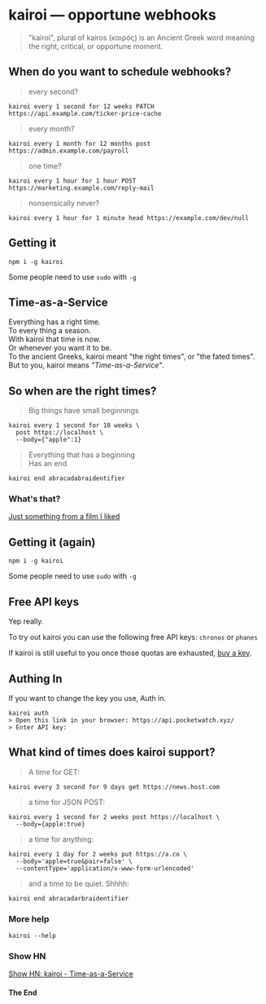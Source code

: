 # kairoi &mdash; opportune webhooks

> "kairoi", plural of kairos (καιρός) is an Ancient Greek word meaning the right, critical, or opportune moment.

## When do you want to schedule webhooks?

> every second? 
```shell
kairoi every 1 second for 12 weeks PATCH https://api.example.com/ticker-price-cache
```
> every month?
```shell
kairoi every 1 month for 12 months post https://admin.example.com/payroll
```
> one time?
```shell
kairoi every 1 hour for 1 hour POST https://marketing.example.com/reply-mail
```
> nonsensically never?
```shell
kairoi every 1 hour for 1 minute head https://example.com/dev/null
```

## Getting it

```shell
npm i -g kairoi 
```

Some people need to use `sudo` with `-g`

## Time-as-a-Service

Everything has a right time.  
To every thing a season.  
With kairoi that time is now.  
Or whenever you want it to be.  
To the ancient Greeks, kairoi meant "the right times", or "the fated times".  
But to you, kairoi means *"Time-as-a-Service"*.  

## So when are the right times?

> Big things have small beginnings

```shell
kairoi every 1 second for 10 weeks \ 
  post https://localhost \
  --body={"apple":1}
```

> Everything that has a beginning  
> Has an end


```shell
kairoi end abracadabraidentifier
```
### What's that?

[Just something from a film I liked](https://youtu.be/lrrpenD-Eg0?t=12s)

## Getting it (again)

```shell
npm i -g kairoi 
```

Some people need to use `sudo` with `-g`

## Free API keys

Yep really.

To try out kairoi you can use the following free API keys: `chronos` or `phanes`

If kairoi is still useful to you once those quotas are exhausted, [buy a key](https://api.pocketwatch.xyz).

## Authing In

If you want to change the key you use, Auth in.

```shell
kairoi auth
> Open this link in your browser: https://api.pocketwatch.xyz/
> Enter API key: 
```

## What kind of times does kairoi support?

> A time for GET:
```shell
kairoi every 3 second for 9 days get https://news.host.com
```

> a time for JSON POST:
```shell
kairoi every 1 second for 2 weeks post https://localhost \
  --body={apple:true}
```

> a time for anything:
```shell
kairoi every 1 day for 2 weeks put https://a.co \ 
  --body='apple=true&pair=false' \ 
  --contentType='application/x-www-form-urlencoded'
```

> and a time to be quiet. Shhhh:

```shell
kairoi end abracadarbraidentifier
```

### More help

```
kairoi --help
```

### Show HN

[Show HN: kairoi - Time-as-a-Service](https://news.ycombinator.com/item?id=17367877)

#### The End
